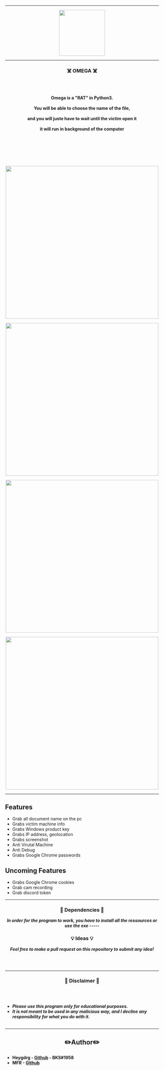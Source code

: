 -----

<p align="center">
<img src="https://user-images.githubusercontent.com/94129991/190230218-b1771a59-f431-4eca-9829-b863ebca5310.png", width="150", height="150">
</p>


-----

### <p align="center">☠️ OMEGA ☠️</p>

<br><br>
<p align="center">
<strong>
Omega is a "RAT" in Python3.
<br><br>
You will be able to choose the name of the file,
<br><br>
and you will juste have to wait until the victim open it 
<br><br>
it will run in background of the computer
<br><br>
<br><br><br>
</strong>
</p>
<br>

<p align="center">
<img src="https://user-images.githubusercontent.com/94129991/190229930-ea3d8f4e-bfb4-4179-81c5-4b9acff1b361.png", width="500", height="500">
</p>

<p align="center">
<img src="https://user-images.githubusercontent.com/94129991/192109490-f7abf85c-d3cf-404f-a281-528f52253bb5.PNG", width="500", height="500">
</p>

<p align="center">
<img src="https://user-images.githubusercontent.com/94129991/192109313-6938b917-3704-49ee-9d95-06d2204de2f2.PNG", width="500", height="500">
</p>

<p align="center">
<img src="https://user-images.githubusercontent.com/94129991/192109503-389b4d1c-6f36-4d22-8917-0011a410b86a.PNG", width="500", height="500">
</p>

-----

## Features 

- Grab all document name on the pc
- Grabs victim machine info
- Grabs Windows product key
- Grabs IP address, geolocation
- Grabs screenshot
- Anti Virutal Machine
- Anti Debug
- Grabs Google Chrome passwords

## Uncoming Features

- Grabs Google Chrome cookies
- Grab cam recording
- Grab discord token


-----

### <p align="center">📀 Dependencies 📀</p>

<p align="center"><strong><i>In order for the program to work, you have to install all the ressources or use the exe</i></strong</p>
-----

### <p align="center">💡 Ideas 💡</p>

<p align="center"><strong><i>Feel free to make a pull request on this repository to submit any idea!</i></strong</p>

<br><br>

-----

### <p align="center">📌 Disclaimer 📌</p>

<br><br>
* ***Please use this program only for educational purposes.***
* ***It is not meant to be used in any malicious way, and I decline any responsibility for what you do with it.***
<br><br>

-----
## <h2><p align="center">✏️Author✏️</p></h2>
* **Heygdrg** - [Github](https://github.com/heygdrg/) - BKS#1958
* **MFR** - [Github](https://github.com/mfr-fr) 
